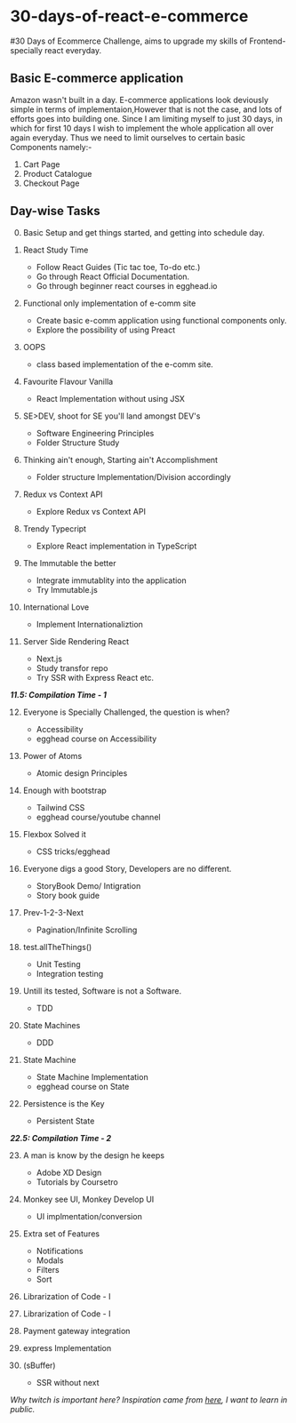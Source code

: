 # 30-days-of-react-e-commerce
#30 Days of Ecommerce Challenge, aims to upgrade my skills of Frontend-specially react everyday.

## Basic E-commerce application
Amazon wasn't built in a day.
E-commerce applications look deviously simple in terms of implementaion,However that is not the case, and lots of efforts goes into building one.
Since I am limiting myself to just 30 days, in which for first 10 days I wish to implement the whole application all over again everyday.
Thus we need to limit ourselves to certain basic Components namely:-
1. Cart Page
2. Product Catalogue
3. Checkout Page

## Day-wise Tasks
0. Basic Setup and get things started, and getting into schedule day.
1. React Study Time
    * Follow React Guides (Tic tac toe, To-do etc.)
    * Go through React Official Documentation.
    * Go through beginner react courses in egghead.io

2. Functional only implementation of e-comm site
    * Create basic e-comm application using functional components only.
    * Explore the possibility of using Preact

3. OOPS
    * class based implementation of the e-comm site.

4. Favourite Flavour Vanilla
    * React Implementation without using JSX

5. SE>DEV, shoot for SE you'll land amongst DEV's
    * Software Engineering Principles
    * Folder Structure Study

6. Thinking ain't enough, Starting ain't Accomplishment
    * Folder structure Implementation/Division accordingly

7. Redux vs Context API
    * Explore Redux vs Context API

8. Trendy Typecript
    * Explore React implementation in TypeScript

9. The Immutable the better
    * Integrate immutablity into the application
    * Try Immutable.js

10. International Love
    * Implement Internationaliztion  

11. Server Side Rendering React
    * Next.js
    * Study transfor repo
    * Try SSR with Express React etc.

***11.5: Compilation Time - 1***

12. Everyone is Specially Challenged, the question is when?
    * Accessibility
    * egghead course on Accessibility

13. Power of Atoms
    * Atomic design Principles

14. Enough with bootstrap
    * Tailwind CSS
    * egghead course/youtube channel

15. Flexbox Solved it
    * CSS tricks/egghead

16. Everyone digs a good Story, Developers are no different.
    * StoryBook Demo/ Intigration
    * Story book guide
17. Prev-1-2-3-Next
    * Pagination/Infinite Scrolling

18. test.allTheThings()
    * Unit Testing
    * Integration testing

19. Untill its tested, Software is not a Software.
    * TDD

20. State Machines
    * DDD

21. State Machine
    * State Machine Implementation
    * egghead course on State

22. Persistence is the Key
    * Persistent State

**_22.5: Compilation Time - 2_**

23. A man is know by the design he keeps
    * Adobe XD Design
    * Tutorials by Coursetro

24. Monkey see UI, Monkey Develop UI
    * UI implmentation/conversion

25. Extra set of Features
    * Notifications
    * Modals
    * Filters
    * Sort

26. Librarization of Code - I

27. Librarization of Code - I

28. Payment gateway integration

29. express Implementation

30. (sBuffer)
    * SSR without next


 
_Why twitch is important here? Inspiration came from [here](https://gist.github.com/sw-yx/9720bd4a30606ca3ffb8d407113c0fe5), I want to learn in public._